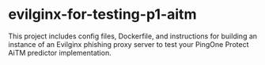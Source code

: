 # evilginx-for-testing-p1-aitm
This project includes config files, Dockerfile, and instructions for building an instance of an Evilginx phishing proxy server to test your PingOne Protect AiTM predictor implementation.
